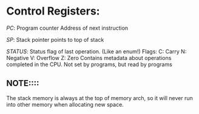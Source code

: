 

# Control Registers:


_PC_:  Program counter
    Address of next instruction


_SP_:  Stack pointer
    points to top of stack

_STATUS_:  Status flag of last operation. (Like an enum!)
    Flags:
        C: Carry
        N: Negative
        V: Overflow
        Z: Zero
    Contains metadata about operations completed in the CPU.
    Not set by programs, but read by programs


## NOTE::::
The stack memory is always at the top of memory arch,
so it will never run into other memory when allocating new space.

